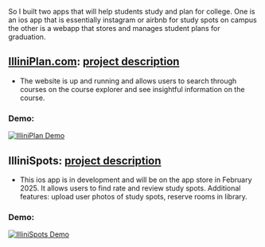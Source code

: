 So I built two apps that will help students study and plan for college. One is an ios app that is essentially instagram or airbnb for study spots on campus the other is a webapp that stores and manages student plans for graduation.

## [IlliniPlan.com](https://illiniplan.com): [project description](https://www.aidanandrews.info/projects/illini-plan)

- The website is up and running and allows users to search through courses on the course explorer and see insightful information on the course.

### Demo:

[![IlliniPlan Demo](https://img.youtube.com/vi/fqRqdyT98xw/0.jpg)](https://www.youtube.com/watch?v=fqRqdyT98xw)

## IlliniSpots: [project description](https://www.aidanandrews.info/projects/illini-spots)

- This ios app is in development and will be on the app store in February 2025. It allows users to find rate and review study spots. Additional features: upload user photos of study spots, reserve rooms in library.

### Demo:

[![IlliniSpots Demo](https://img.youtube.com/vi/9nyc0nOVd4U/0.jpg)](https://www.youtube.com/watch?v=9nyc0nOVd4U)
